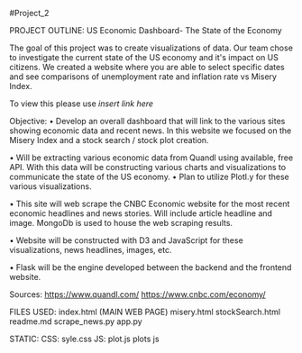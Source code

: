 #Project_2

PROJECT OUTLINE: US Economic Dashboard- The State of the Economy

The goal of this project was to create visualizations of data. Our team chose to investigate the current state of the US economy and it's impact on US citizens. 
We created a website where you are able to select specific dates and see comparisons of unemployment rate and inflation rate vs Misery Index. 

To view this please use *insert link here*

Objective:
•	Develop an overall dashboard that will link to the various sites showing economic data and recent news.  In this website we focused on the Misery Index and a stock search / stock plot creation.

•	Will be extracting various economic data from Quandl using available, free API.  With this data will be constructing various charts and visualizations to communicate the state of the US economy.
•	Plan to utilize Plotl.y for these various visualizations.

•	This site will web scrape the CNBC Economic website for the most recent economic headlines and news stories.  Will include article headline and image.  MongoDb is used to house the web scraping results.

•	Website will be constructed with D3 and JavaScript for these visualizations, news headlines, images, etc.

•	Flask will be the engine developed between the backend and the frontend website.

Sources:
https://www.quandl.com/
https://www.cnbc.com/economy/


FILES USED:
index.html (MAIN WEB PAGE) misery.html stockSearch.html readme.md scrape_news.py app.py

STATIC: 
CSS: syle.css 
JS: plot.js plots js


